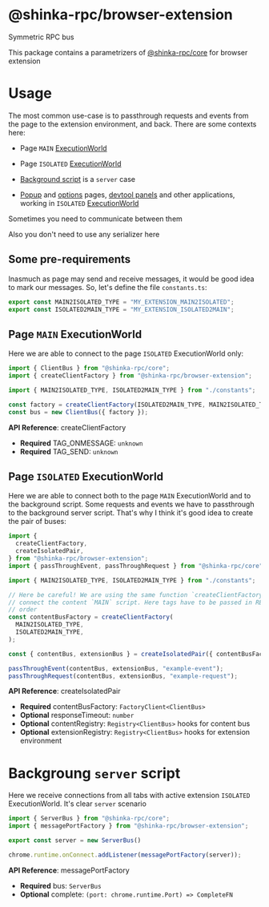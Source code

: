 # @shinka-rpc/browser-extension

Symmetric RPC bus

This package contains a parametrizers of
[@shinka-rpc/core](https://www.npmjs.com/package/@shinka-rpc/core) for
browser extension

# Usage

The most common use-case is to passthrough requests and events from the page to
the extension environment, and back. There are some contexts here:

- Page `MAIN` [ExecutionWorld](https://developer.mozilla.org/en-US/docs/Mozilla/Add-ons/WebExtensions/API/scripting/ExecutionWorld)

- Page `ISOLATED` [ExecutionWorld](https://developer.mozilla.org/en-US/docs/Mozilla/Add-ons/WebExtensions/API/scripting/ExecutionWorld)

- [Background script](https://developer.mozilla.org/en-US/docs/Mozilla/Add-ons/WebExtensions/Background_scripts) is a `server` case

- [Popup](https://developer.mozilla.org/en-US/docs/Mozilla/Add-ons/WebExtensions/user_interface/Popups) and [options](https://developer.mozilla.org/en-US/docs/Mozilla/Add-ons/WebExtensions/user_interface/Options_pages) pages, [devtool panels](https://developer.mozilla.org/en-US/docs/Mozilla/Add-ons/WebExtensions/user_interface/devtools_panels) and other applications, working in `ISOLATED` [ExecutionWorld](https://developer.mozilla.org/en-US/docs/Mozilla/Add-ons/WebExtensions/API/scripting/ExecutionWorld)

Sometimes you need to communicate between them

Also you don't need to use any serializer here

## Some pre-requirements

Inasmuch as page may send and receive messages, it would be good idea to mark
our messages. So, let's define the file `constants.ts`:

```typescript
export const MAIN2ISOLATED_TYPE = "MY_EXTENSION_MAIN2ISOLATED";
export const ISOLATED2MAIN_TYPE = "MY_EXTENSION_ISOLATED2MAIN";
```

## Page `MAIN` ExecutionWorld

Here we are able to connect to the page `ISOLATED` ExecutionWorld only:

```typescript
import { ClientBus } from "@shinka-rpc/core";
import { createClientFactory } from "@shinka-rpc/browser-extension";

import { MAIN2ISOLATED_TYPE, ISOLATED2MAIN_TYPE } from "./constants";

const factory = createClientFactory(ISOLATED2MAIN_TYPE, MAIN2ISOLATED_TYPE);
const bus = new ClientBus({ factory });
```

**API Reference**: createClientFactory

- **Required** TAG_ONMESSAGE: `unknown`
- **Required** TAG_SEND: `unknown`


## Page `ISOLATED` ExecutionWorld

Here we are able to connect both to the page `MAIN` ExecutionWorld and to the
background script. Some requests and events we have to passthrough to the
background server script. That's why I think it's good idea to create the pair
of buses: 

```typescript
import {
  createClientFactory,
  createIsolatedPair,
} from "@shinka-rpc/browser-extension";
import { passThroughEvent, passThroughRequest } from "@shinka-rpc/core";

import { MAIN2ISOLATED_TYPE, ISOLATED2MAIN_TYPE } from "./constants";

// Here be careful! We are using the same function `createClientFactory` to
// connect the content `MAIN` script. Here tags have to be passed in REVERSED
// order
const contentBusFactory = createClientFactory(
  MAIN2ISOLATED_TYPE,
  ISOLATED2MAIN_TYPE,
);

const { contentBus, extensionBus } = createIsolatedPair({ contentBusFactory });

passThroughEvent(contentBus, extensionBus, "example-event");
passThroughRequest(contentBus, extensionBus, "example-request");
```

**API Reference**: createIsolatedPair

- **Required** contentBusFactory: `FactoryClient<ClientBus>`
- **Optional** responseTimeout: `number`
- **Optional** contentRegistry: `Registry<ClientBus>` hooks for content bus
- **Optional** extensionRegistry: `Registry<ClientBus>` hooks for extension
environment

# Backgroung `server` script

Here we receive connections from all tabs with active extension `ISOLATED`
ExecutionWorld. It's clear `server` scenario

```typescript
import { ServerBus } from "@shinka-rpc/core";
import { messagePortFactory } from "@shinka-rpc/browser-extension";

export const server = new ServerBus()

chrome.runtime.onConnect.addListener(messagePortFactory(server));
```

**API Reference**: messagePortFactory

- **Required** bus: `ServerBus`
- **Optional** complete: `(port: chrome.runtime.Port) => CompleteFN`
